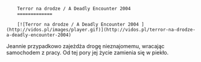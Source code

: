 
        Terror na drodze / A Deadly Encounter 2004 
        =============
        
        [![Terror na drodze / A Deadly Encounter 2004 ](http://vidos.pl/images/player.gif)](http://vidos.pl/terror-na-drodze-a-deadly-encounter-2004)
        
        
 Jeannie przypadkowo zajeżdża drogę nieznajomemu, wracając samochodem z pracy. Od tej pory jej życie zamienia się w piekło.
    